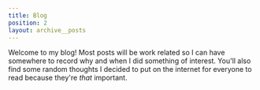 ```yaml
---
title: Blog
position: 2
layout: archive__posts
---
```


Welcome to my blog! Most posts will be work related so I can have somewhere to record why and when I did something of interest. You'll also find some random thoughts I decided to put on the internet for everyone to read because they're *that* important.
